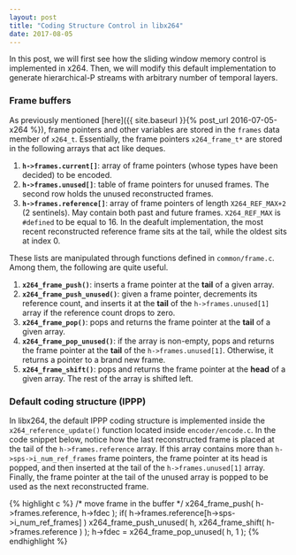 ```yaml
---
layout: post
title: "Coding Structure Control in libx264"
date: 2017-08-05
---
```


In this post, we will first see how the sliding window memory control is implemented in x264. Then, we will modify this default implementation to generate hierarchical-P streams with arbitrary number of temporal layers.

### Frame buffers

As previously mentioned [here]({{ site.baseurl }}{% post_url 2016-07-05-x264 %}), frame pointers and other variables are stored in the `frames` data member of `x264_t`. Essentially, the frame pointers `x264_frame_t*` are stored in the following arrays that act like deques.

1. **`h->frames.current[]`**: array of frame pointers (whose types have been decided) to be encoded.
2. **`h->frames.unused[]`**: table of frame pointers for unused frames. The second row holds the unused reconstructed frames.
3. **`h->frames.reference[]`**: array of frame pointers of length `X264_REF_MAX+2` (2 sentinels). May contain both past and future frames. `X264_REF_MAX` is `#defined` to be equal to 16. In the deafult implementation, the most recent reconstructed reference frame sits at the tail, while the oldest sits at index 0.

These lists are manipulated through functions defined in `common/frame.c`. Among them, the following are quite useful.

1. **`x264_frame_push()`**: inserts a frame pointer at the **tail** of a given array.
2. **`x264_frame_push_unused()`**: given a frame pointer, decrements its reference count, and inserts it at the **tail** of the `h->frames.unused[1]` array if the reference count drops to zero.
3. **`x264_frame_pop()`**: pops and returns the frame pointer at the **tail** of a given array.
4. **`x264_frame_pop_unused()`**: if the array is non-empty, pops and returns the frame pointer at the **tail** of the `h->frames.unused[1]`. Otherwise, it returns a pointer to a brand new frame.
5. **`x264_frame_shift()`**: pops and returns the frame pointer at the **head** of a given array. The rest of the array is shifted left.

### Default coding structure (IPPP)

In libx264, the default IPPP coding structure is implemented inside the `x264_reference_update()` function located inside `encoder/encode.c`. In the code snippet below, notice how the last reconstructed frame is placed at the tail of the `h->frames.reference` array. If this array contains more than `h->sps->i_num_ref_frames` frame pointers, the frame pointer at its head is popped, and then inserted at the tail of the `h->frames.unused[1]` array. Finally, the frame pointer at the tail of the unused array is popped to be used as the next reconstructed frame.

{% highlight c %}
/* move frame in the buffer */
x264_frame_push( h->frames.reference, h->fdec );
if( h->frames.reference[h->sps->i_num_ref_frames] )
	x264_frame_push_unused( h, x264_frame_shift( h->frames.reference ) );
h->fdec = x264_frame_pop_unused( h, 1 );
{% endhighlight %}